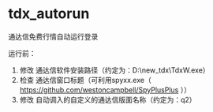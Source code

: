 # tdx_autorun
通达信免费行情自动运行登录

运行前：
1. 修改 通达信软件安装路径（约定为：D:\new_tdx\TdxW.exe）
2. 检查 通达信窗口标题（可利用spyxx.exe（ https://github.com/westoncampbell/SpyPlusPlus ））
3. 修改 自动调入的自定义的通达信版面名称（约定为：q2）

